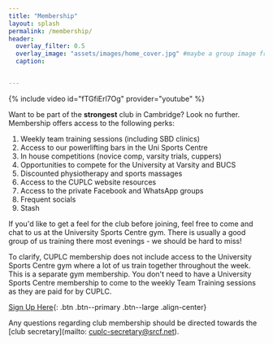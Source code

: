 ```yaml
---
title: "Membership"
layout: splash
permalink: /membership/
header:
  overlay_filter: 0.5
  overlay_image: "assets/images/home_cover.jpg" #maybe a group image from novice comp?
  caption:


---
```

{% include video id="fTGfiErl7Og" provider="youtube" %}

Want to be part of the **strongest** club in Cambridge?  Look no further. Membership offers access to the following perks:

1. Weekly team training sessions (including SBD clinics)
2. Access to our powerlifting bars in the Uni Sports Centre
3. In house competitions (novice comp, varsity trials, cuppers)
4. Opportunities to compete for the University at Varsity and BUCS
5. Discounted physiotherapy and sports massages
6. Access to the CUPLC website resources
7. Access to the private Facebook and WhatsApp groups
8. Frequent socials
9. Stash

If you'd like to get a feel for the club before joining, feel free to come and chat to us at the University Sports Centre gym. There is usually a good group of us training there most evenings - we should be hard to miss!

To clarify, CUPLC membership does not include access to the University Sports Centre gym where a lot of us train together throughout the week. This is a separate gym membership. You don't need to have a University Sports Centre membership to come to the weekly Team Training sessions as they are paid for by CUPLC. 

[Sign Up Here](https://docs.google.com/forms/d/e/1FAIpQLSdbVn9e9D9dMiWYn3_tWz8JXYhDRxds_AoWgAX8SFFPxpv-pw/viewform){: .btn .btn--primary .btn--large .align-center}


Any questions regarding club membership should be directed towards the [club secretary](mailto: cuplc-secretary@srcf.net).
